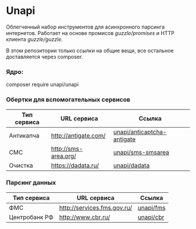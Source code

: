 # Unapi
Облегченный набор инструментов для асинхронного парсинга интернетов. Работает на основе промисов _guzzle/promises_ и HTTP клиента _guzzle/guzzle_.

В этом репозитории только ссылки на общие вещи, все остальное доставляется через composer.

### Ядро:
composer require unapi/unapi

### Обертки для вcпомогательных сервисов
| Тип сервиса | URL сервиса | Ссылка |
| --- | ---| --- |
| Антикапча | http://antigate.com/ | [unapi/anticaptcha-antigate](https://github.com/xRubin/unapi-anticaptcha-antigate) |
| СМС | http://sms-area.org/ | [unapi/sms-smsarea](https://github.com/xRubin/unapi-sms-smsarea) |
| Очистка | https://dadata.ru/ | [unapi/dadata](https://github.com/xRubin/unapi-dadata) |

### Парсинг данных
| Тип сервиса | URL сервиса | Ссылка |
| --- | ---| --- |
| ФМС | http://services.fms.gov.ru/ | [unapi/fms](https://github.com/xRubin/unapi-fms) |
| Центробанк РФ | http://www.cbr.ru/ | [unapi/cbr](https://github.com/xRubin/unapi-cbr) |

